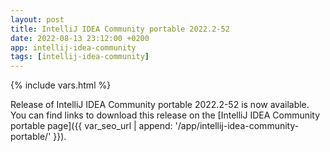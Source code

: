 ```yaml
---
layout: post
title: IntelliJ IDEA Community portable 2022.2-52
date: 2022-08-13 23:12:00 +0200
app: intellij-idea-community
tags: [intellij-idea-community]
---
```

{% include vars.html %}

Release of IntelliJ IDEA Community portable 2022.2-52 is now available.<br />
You can find links to download this release on the [IntelliJ IDEA Community portable page]({{ var_seo_url | append: '/app/intellij-idea-community-portable/' }}).
